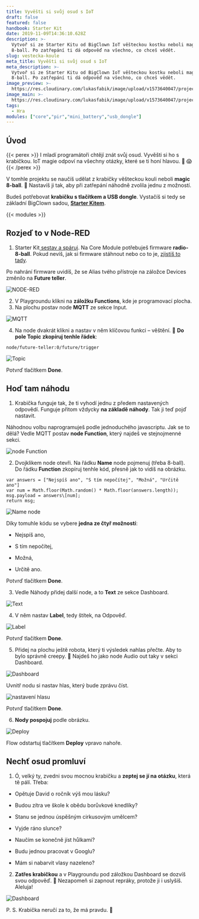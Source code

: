 ```yaml
---
title: Vyvěšti si svůj osud s IoT
draft: false
featured: false
handbook: Starter Kit
date: 2019-11-09T14:36:10.628Z
description: >-
  Vytvoř si ze Starter Kitu od BigClown IoT věšteckou kostku neboli magic
  8-ball. Po zatřepání ti dá odpověď na všechno, co chceš vědět.
slug: vestecka-koule
meta_title: Vyvěšti si svůj osud s IoT
meta_description: >-
  Vytvoř si ze Starter Kitu od BigClown IoT věšteckou kostku neboli magic
  8-ball. Po zatřepání ti dá odpověď na všechno, co chceš vědět.
image_preview: >-
  https://res.cloudinary.com/lukasfabik/image/upload/v1573640047/projects/project_placeholder.jpg
image_main: >-
  https://res.cloudinary.com/lukasfabik/image/upload/v1573640047/projects/project_placeholder.jpg
tags:
  - Hra
modules: ["core","pir","mini_battery","usb_dongle"]
---
```

## Úvod

{{< perex >}}
I mladí programátoři chtějí znát svůj osud. Vyvěšti si ho s krabičkou. IoT magie odpoví na všechny otázky, které se ti honí hlavou. 🔮 😱
{{< /perex >}}

V tomhle projektu se naučíš udělat z krabičky věšteckou kouli neboli **magic 8-ball**. ️🎱 Nastavíš ji tak, aby při zatřepání náhodně zvolila jednu z možností.

Budeš potřebovat **krabičku s tlačítkem a USB dongle**. Vystačíš si tedy se základní BigClown sadou, [**Starter Kitem**](https://shop.hardwario.com/starter-kit/).

{{< modules >}}

## Rozjeď to v Node-RED

1. Starter Kit[ sestav a spáruj](/cs/handbook/). Na Core Module potřebuješ firmware **radio-8-ball**. Pokud nevíš, jak si firmware stáhnout nebo co to je, [zjistíš to tady](/cs/academy/jak-nahrat-firmware/).

Po nahrání firmware uvidíš, že se Alias tvého přístroje na záložce Devices změnilo na **Future teller**.

![NODE-RED](https://res.cloudinary.com/lukasfabik/image/upload/v1573310716/projects/vestici-koule/image9.png)

2. V Playgroundu klikni na **záložku Functions**, kde je programovací plocha.
3. Na plochu postav node **MQTT** ze sekce Input.

![MQTT](https://res.cloudinary.com/lukasfabik/image/upload/v1573310714/projects/vestici-koule/image3.png)

4. Na node dvakrát klikni a nastav v něm klíčovou funkci – věštění. 🔮 **Do pole Topic zkopíruj tenhle řádek**:


```
node/future-teller:0/future/trigger
```

![Topic](https://res.cloudinary.com/lukasfabik/image/upload/v1573310714/projects/vestici-koule/image4.png)

Potvrď tlačítkem **Done**.

## Hoď tam náhodu

1. Krabička funguje tak, že ti vyhodí jednu z předem nastavených odpovědí. Funguje přitom vždycky **na základě náhody**. Tak ji teď pojď nastavit.

Náhodnou volbu naprogramuješ podle jednoduchého javascriptu. Jak se to dělá? Vedle MQTT postav **node Function**, který najdeš ve stejnojmenné sekci.

![node Function](https://res.cloudinary.com/lukasfabik/image/upload/v1573310716/projects/vestici-koule/image11.png)

2. Dvojklikem node otevři. Na řádku **Name** node pojmenuj (třeba 8-ball). Do řádku **Function** zkopíruj tenhle kód, přesně jak to vidíš na obrázku.


```
var answers = ["Nejspíš ano", "S tím nepočítej", "Možná", "Určitě ano"]
var num = Math.floor(Math.random() * Math.floor(answers.length));
msg.payload = answers\[num];
return msg;
```

![Name node](https://res.cloudinary.com/lukasfabik/image/upload/v1573310715/projects/vestici-koule/image5.png)

Díky tomuhle kódu se vybere **jedna ze čtyř možností**:

- Nejspíš ano,

- S tím nepočítej,

- Možná,

- Určitě ano.

Potvrď tlačítkem **Done**.

3. Vedle Náhody přidej další node, a to **Text** ze sekce Dashboard.

![Text](https://res.cloudinary.com/lukasfabik/image/upload/v1573310715/projects/vestici-koule/image2.png)

4. V něm nastav **Label**, tedy štítek, na Odpověď.

![Label](https://res.cloudinary.com/lukasfabik/image/upload/v1573310715/projects/vestici-koule/image6.png)

Potvrď tlačítkem **Done**.

5. Přidej na plochu ještě robota, který ti výsledek nahlas přečte. Aby to bylo správně creepy. 🤖 Najdeš ho jako node Audio out taky v sekci Dashboard.

![Dashboard](https://res.cloudinary.com/lukasfabik/image/upload/v1573310715/projects/vestici-koule/image1.png)

Uvnitř nodu si nastav hlas, který bude zprávu číst.

![nastavení hlasu](https://res.cloudinary.com/lukasfabik/image/upload/v1573310716/projects/vestici-koule/image10.png)

Potvrď tlačítkem **Done**.

6. **Nody pospojuj** podle obrázku.

![Deploy](https://res.cloudinary.com/lukasfabik/image/upload/v1573310715/projects/vestici-koule/image8.png)

Flow odstartuj tlačítkem **Deploy** vpravo nahoře.

## Nechť osud promluví

1. Ó, velký ty, zvedni svou mocnou krabičku a **zeptej se jí na otázku**, která tě pálí. Třeba:

- Opětuje David o ročník výš mou lásku?

- Budou zítra ve škole k obědu borůvkové knedlíky?

- Stanu se jednou úspěšným cirkusovým umělcem?

- Vyjde ráno slunce?

- Naučím se konečně jíst hůlkami?

- Budu jednou pracovat v Googlu?

- Mám si nabarvit vlasy nazeleno?

2. **Zatřes krabičkou** a v Playgroundu pod záložkou Dashboard se dozvíš svou odpověď. ️🎱 Nezapomeň si zapnout repráky, protože ji i uslyšíš. Aleluja!

![Dashboard](https://res.cloudinary.com/lukasfabik/image/upload/v1573310715/projects/vestici-koule/image7.png)

P. S. Krabička neručí za to, že má pravdu. 🤡

